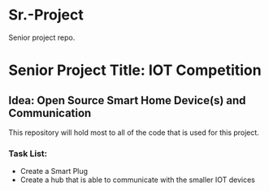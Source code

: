 # Sr.-Project
Senior project repo.

# Senior Project Title: IOT Competition
## Idea: Open Source Smart Home Device(s) and Communication
This repository will hold most to all of the code that is used for this project.

### Task List:
- Create a Smart Plug
- Create a hub that is able to communicate with the smaller IOT devices
